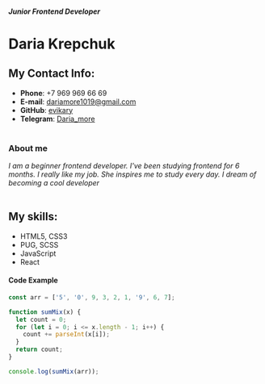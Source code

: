 ##### Junior Frontend Developer<br/>

# Daria Krepchuk

## My Contact Info:

- **Phone**: +7 969 969 66 69
- **E-mail**: dariamore1019@gmail.com
- **GitHub**: [evikary](https://github.com/evikary)
- **Telegram**: [Daria_more](@daria_more999)<br/><br/>

### About me

_I am a beginner frontend developer. I've been studying frontend for 6 months. I really like my job. She inspires me to study every day. I dream of becoming a cool developer_ <br/><br/>

## My skills:

- HTML5, CSS3
- PUG, SCSS
- JavaScript
- React
  <br/>

#### Code Example

```js
const arr = ['5', '0', 9, 3, 2, 1, '9', 6, 7];

function sumMix(x) {
  let count = 0;
  for (let i = 0; i <= x.length - 1; i++) {
    count += parseInt(x[i]);
  }
  return count;
}

console.log(sumMix(arr));
```
